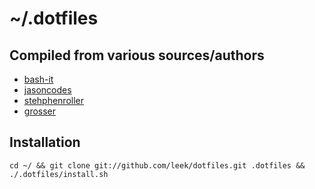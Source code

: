 # ~/.dotfiles

## Compiled from various sources/authors

* [bash-it](https://github.com/revans/bash-it)
* [jasoncodes](https://github.com/jasoncodes/dotfiles)
* [stehphenroller](https://github.com/stephenroller/dotfiles)
* [grosser](https://github.com/grosser/dotfiles)

## Installation

    cd ~/ && git clone git://github.com/leek/dotfiles.git .dotfiles && ./.dotfiles/install.sh
